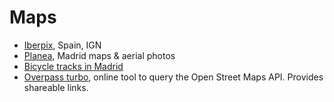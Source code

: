 # Maps
- [Iberpix](http://www.ign.es/iberpix2/visor/), Spain, IGN
- [Planea](http://www.madrid.org/cartografia/visorCartografia/html/visor.htm), Madrid maps & aerial photos
- [Bicycle tracks in Madrid](http://www.madrid.org/cs/Satellite?cid=1142330614123&pagename=PortalJoven%2FPage%2FJUVE_contenidoFinalMenuIzquierdo&rootpageid=1155285600540)
- [Overpass turbo](http://overpass-turbo.eu/), online tool to query the Open Street Maps API. Provides shareable links. 
